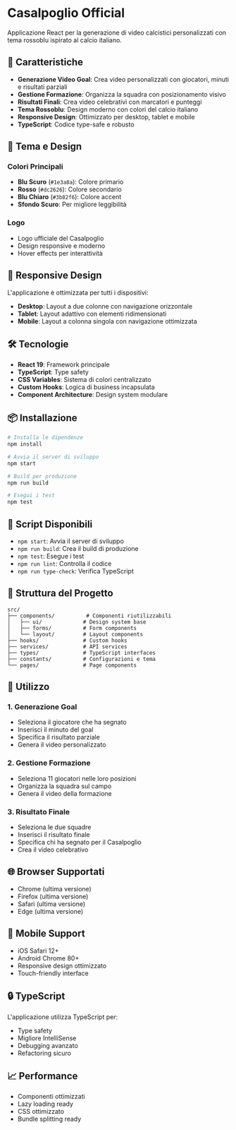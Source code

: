 # Casalpoglio Official

Applicazione React per la generazione di video calcistici personalizzati con tema rossoblu ispirato al calcio italiano.

## 🚀 Caratteristiche

- **Generazione Video Goal**: Crea video personalizzati con giocatori, minuti e risultati parziali
- **Gestione Formazione**: Organizza la squadra con posizionamento visivo
- **Risultati Finali**: Crea video celebrativi con marcatori e punteggi
- **Tema Rossoblu**: Design moderno con colori del calcio italiano
- **Responsive Design**: Ottimizzato per desktop, tablet e mobile
- **TypeScript**: Codice type-safe e robusto

## 🎨 Tema e Design

### Colori Principali
- **Blu Scuro** (`#1e3a8a`): Colore primario
- **Rosso** (`#dc2626`): Colore secondario
- **Blu Chiaro** (`#3b82f6`): Colore accent
- **Sfondo Scuro**: Per migliore leggibilità

### Logo
- Logo ufficiale del Casalpoglio
- Design responsive e moderno
- Hover effects per interattività

## 📱 Responsive Design

L'applicazione è ottimizzata per tutti i dispositivi:

- **Desktop**: Layout a due colonne con navigazione orizzontale
- **Tablet**: Layout adattivo con elementi ridimensionati
- **Mobile**: Layout a colonna singola con navigazione ottimizzata

## 🛠️ Tecnologie

- **React 19**: Framework principale
- **TypeScript**: Type safety
- **CSS Variables**: Sistema di colori centralizzato
- **Custom Hooks**: Logica di business incapsulata
- **Component Architecture**: Design system modulare

## 📦 Installazione

```bash
# Installa le dipendenze
npm install

# Avvia il server di sviluppo
npm start

# Build per produzione
npm run build

# Esegui i test
npm test
```

## 🔧 Script Disponibili

- `npm start`: Avvia il server di sviluppo
- `npm run build`: Crea il build di produzione
- `npm test`: Esegue i test
- `npm run lint`: Controlla il codice
- `npm run type-check`: Verifica TypeScript

## 📁 Struttura del Progetto

```
src/
├── components/          # Componenti riutilizzabili
│   ├── ui/             # Design system base
│   ├── forms/          # Form components
│   └── layout/         # Layout components
├── hooks/              # Custom hooks
├── services/           # API services
├── types/              # TypeScript interfaces
├── constants/          # Configurazioni e tema
└── pages/              # Page components
```

## 🎯 Utilizzo

### 1. **Generazione Goal**
- Seleziona il giocatore che ha segnato
- Inserisci il minuto del goal
- Specifica il risultato parziale
- Genera il video personalizzato

### 2. **Gestione Formazione**
- Seleziona 11 giocatori nelle loro posizioni
- Organizza la squadra sul campo
- Genera il video della formazione

### 3. **Risultato Finale**
- Seleziona le due squadre
- Inserisci il risultato finale
- Specifica chi ha segnato per il Casalpoglio
- Crea il video celebrativo

## 🌐 Browser Supportati

- Chrome (ultima versione)
- Firefox (ultima versione)
- Safari (ultima versione)
- Edge (ultima versione)

## 📱 Mobile Support

- iOS Safari 12+
- Android Chrome 80+
- Responsive design ottimizzato
- Touch-friendly interface

## 🔒 TypeScript

L'applicazione utilizza TypeScript per:
- Type safety
- Migliore IntelliSense
- Debugging avanzato
- Refactoring sicuro

## 📈 Performance

- Componenti ottimizzati
- Lazy loading ready
- CSS ottimizzato
- Bundle splitting ready
